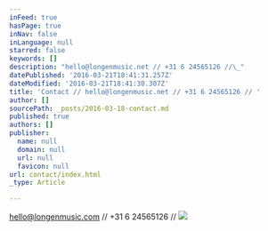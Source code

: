 ```yaml
---
inFeed: true
hasPage: true
inNav: false
inLanguage: null
starred: false
keywords: []
description: "hello@longenmusic.net // +31 6 24565126 //\_"
datePublished: '2016-03-21T18:41:31.257Z'
dateModified: '2016-03-21T18:41:30.307Z'
title: 'Contact // hello@longenmusic.net // +31 6 24565126 // '
author: []
sourcePath: _posts/2016-03-18-contact.md
published: true
authors: []
publisher:
  name: null
  domain: null
  url: null
  favicon: null
url: contact/index.html
_type: Article

---
```

hello@longenmusic.com // +31 6 24565126 // ![](https://the-grid-user-content.s3-us-west-2.amazonaws.com/201c30fa-d98f-4fc2-80b5-9d5cedea95cb.jpg)